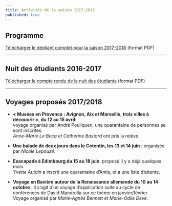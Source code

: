 ```yaml
---
title: Activités de la saison 2017-2018
published: true
---
```



## Programme

[Télécharger le dépliant complet pour la saison 2017-2018](/fichiers/brochure-2017-2018.pdf) (format PDF)


 --- 




## Nuit des étudiants 2016-2017

[Télécharger le compte rendu de la nuit des étudiants](/fichiers/161128-nuit-des-etudiants-au-musee.pdf) (format PDF)

---

## Voyages proposés 2017/2018  

- **« Musées en Provence : Avignon, Aix et Marseille, trois villes à découvrir »**, **du 12 au 15 avril**:   
voyage organisé par André Pouliquen, une quarantaine de personnes se sont inscrites.    
_Anne-Marie Le Bocq et Catherine Bastard_ ont pris la relève .  

- **Une balade de deux jours dans le Cotentin, les 13 et 14 juin** : organisée par _Nicole Lepouzé_.  


- **Esacapade à Edimbourg du 15 au 18 juin**: proposé il y a déjà quelques mois.  
_Yvette Autain_ a inscrit une quarantaine d’Amis, et a une liste d’attente.  

- **Voyage en Bavière autour de la Renaissance allemande du 10 au 14 octobre** : il s’agit d’un
voyage d’application suite au cycle de conférences de David Mandrella sur ce thème en
janvier/février.  
Voyage organisé par _Marie-Agnès Bennett et Marie-Odile Dévé._
